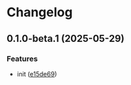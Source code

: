 # Changelog

## 0.1.0-beta.1 (2025-05-29)

### Features

* init ([e15de69](https://github.com/CyanSalt/transchema/commit/e15de696f6dae294ba1c4d430a5b730a9aef6bd6))

